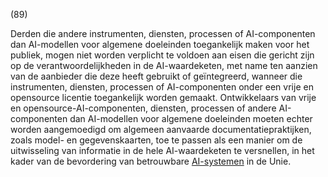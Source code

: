 (89)

Derden die andere instrumenten, diensten, processen of AI-componenten dan AI-modellen voor algemene doeleinden toegankelijk maken voor het publiek, mogen niet worden verplicht te voldoen aan eisen die gericht zijn op de verantwoordelijkheden in de AI-waardeketen, met name ten aanzien van de aanbieder die deze heeft gebruikt of geïntegreerd, wanneer die instrumenten, diensten, processen of AI-componenten onder een vrije en opensource licentie toegankelijk worden gemaakt. Ontwikkelaars van vrije en opensource-AI-componenten, diensten, processen of andere AI-componenten dan AI-modellen voor algemene doeleinden moeten echter worden aangemoedigd om algemeen aanvaarde documentatiepraktijken, zoals model- en gegevenskaarten, toe te passen als een manier om de uitwisseling van informatie in de hele AI-waardeketen te versnellen, in het kader van de bevordering van betrouwbare [AI-systemen](a3.md#^ai-systeem) in de Unie.